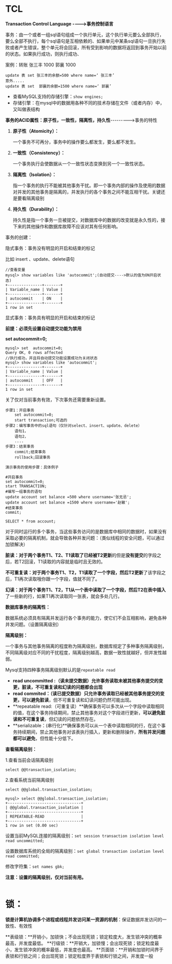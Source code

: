 # 											TCL

**Transaction   Control   Language   ---->事务控制语言**

事务：由一个或者一组sql语句组成一个执行单元，这个执行单元要么全部执行，要么全部不执行，每个sql语句是互相依赖的、如果单元中某条sql语句一旦执行失败或者产生错误，整个单元将会回滚，所有受到影响的数据将返回到事务开始以前的状态。如果执行成功，则执行成功、

案例：转账			张三丰  1000		郭襄      1000

```
update 表 set 张三丰的余额=500 where name=‘ 张三丰’
意外.....
update 表 set  郭襄的余额=1500 where name=‘ 郭襄’
```

- 查看MySQL支持的存储引擎：`show engines;`
- 存储引擎：在mysql中的数据用各种不同的技术存储在文件（或者内存）中，又叫做表结构

**事务的ACID属性：原子性，一致性，隔离性，持久性**--------->事务的特性

1. **原子性（Atomicity）：**

   一个事务不可再分，事务中的操作要么都发生，要么都不发生。

2. **一致性（Consistency）：**

   ​	一个事务执行会使数据从一个一致性状态变换到另一个一致性状态。

3. **隔离性（lsolation）：**

   指一个事务的执行不能被其他事务干扰。即一个事务内部的操作及使用的数据对并发的其他事务是隔离的，并发执行的各个事务之间不能互相干扰。关键还是要看隔离级别

4. **持久性（Durability）：**

   持久性是指一个事务一旦被提交，对数据库中的数据的改变就是永久性的，接下来的其他操作和数据库故障不应该对其有任何影响。



事务的创建：

隐式事务：事务没有明显的开启和结束的标记

比如  insert 、update、delete语句

```
//查看变量
mysql> show variables like 'autocommit';(自动提交---->默认的值为ON开启状态)
+---------------+-------+
| Variable_name | Value |
+---------------+-------+
| autocommit    | ON    |
+---------------+-------+
1 row in set
```

显式事务：事务具有明显的开启和结束的标记

**前提：必须先设置自动提交功能为禁用**

**set  autocommit=0;**

```
mysql> set  autocommit=0;
Query OK, 0 rows affected
//执行成功，并且将自动提交功能设置成功为关闭状态
mysql> show variables like 'autocommit';
+---------------+-------+
| Variable_name | Value |
+---------------+-------+
| autocommit    | OFF   |
+---------------+-------+
1 row in set
```

关了仅对当前事务有效，下次事务还需要重新设置。

```
步骤1：开启事务
	set autocommit=0;
	start transaction;可选的
步骤2：编写事务中的sql语句（仅针对select、insert、update、delete）
	语句1，
	语句2，
	....
步骤3：结束事务
    commit;结束事务
    rollback;回滚事务
```

```
演示事务的使用步骤：具体例子

#开启事务
set autocommit=0;
start TRANSACTION;
#编写一组事务的语句
update account set balance =500 where username='张无忌';
update account set balance =1500 where username='赵敏';
#结束事务
commit;

SELECT * from account;
```

对于同时运行的多个事务，当这些事务访问的是数据库中相同的数据时，如果没有采取必要的隔离机制，就会导致各种并发问题：（类似线程的安全问题，可以通过加锁解决）

**脏读：**对于两个事务T1、T2、T1读取了已经被T2**更新**的但是**没有提交**的字段之后，若T2回滚，T1读取的内容就是临时且无效的。 

**不可重复读：**对于两个事务T1、T2，T1读取了一个字段，然后T2**更新**了该字段之后，T1再次读取哦你跟一个字段，值就不同了。

**幻读：**对于两个事务T1、T2，T1从一个表中读取了一个字段，然后T2在表中**插入**了一些新的行，如果T1再次读取同一张表，就会多处几行。

**数据库事务的隔离性：**

​		数据系统必须具有隔离并发运行各个事务的能力，使它们不会互相影响，避免各种并发问题。（设置隔离级别）

**隔离级别：**

​		一个事务与其他事务隔离的程度称为隔离级别，数据库规定了多种事务隔离级别，不同隔离级对应不同的干扰程度，隔离级别越高，数据一致性就越好，但并发性越弱。

Mysql支持四种事务隔离级别默认的是`repeatable read`

- **read uncommitted :（读未提交数据）**允许事务读取未被其他事务提交的变更，脏读，不可重复读和幻读的问题**都会出现**
- **read commited：（读已提交数据）**只允许事务读取已经被其他事务提交的变更，可以**避免脏读**，但不可重复读和幻读问题仍然可能出现。
- **repeatable read:（可重复读）**确保事务可以多次从一个字段中读取相同的值，在这个事务持续期间，禁止其他事务对这个字段进行更新，**可以避免脏读和不可重复读**，但幻读的问题依然存在。
- **serializable：(串行化)**确保事务可以从一个表中读取相同的行，在这个事务持续期间，禁止其他事务对该表执行插入，更新和删除操作，**所有并发问题都可以避免**，但性能十分低下。

**查看隔离级别：**

1.查看当前会话隔离级别

```
select @@transaction_isolation;
```

2.查看系统当前隔离级别

```
select @@global.transaction_isolation;
```

```
mysql> select @@global.transaction_isolation;
+--------------------------------+
| @@global.transaction_isolation |
+--------------------------------+
| REPEATABLE-READ                |
+--------------------------------+
1 row in set (0.00 sec)
```

设置当前MySQL连接的隔离级别：`set session transaction isolation level read uncommitted;`

设置数据库系统的全局的隔离级别：`set global transaction isolation level read committed;`

修改字符集：`set names gbk;`

**注意：设置的隔离级别，仅对当前有用。**

![]()



# 											锁：

**锁是计算机协调多个进程或线程并发访问某一资源的机制**：保证数据并发访问的一致性、有效性

**表级锁：**开销小，加锁快；不会出现死锁；锁定粒度大，发生锁冲突的概率最高，并发度最低。 
**行级锁：**开销大，加锁慢；会出现死锁；锁定粒度最小，发生锁冲突的概率最低，并发度也最高。 
**页面锁：**开销和加锁时间界于表锁和行锁之间；会出现死锁；锁定粒度界于表锁和行锁之间，并发度一般 
